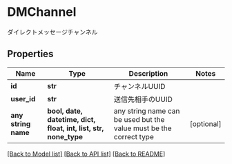 # DMChannel

ダイレクトメッセージチャンネル

## Properties
Name | Type | Description | Notes
------------ | ------------- | ------------- | -------------
**id** | **str** | チャンネルUUID | 
**user_id** | **str** | 送信先相手のUUID | 
**any string name** | **bool, date, datetime, dict, float, int, list, str, none_type** | any string name can be used but the value must be the correct type | [optional]

[[Back to Model list]](../README.md#documentation-for-models) [[Back to API list]](../README.md#documentation-for-api-endpoints) [[Back to README]](../README.md)


